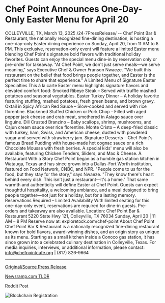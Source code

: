 # Chef Point Announces One-Day-Only Easter Menu for April 20

COLLEYVILLE, TX, March 13, 2025 /24-7PressRelease/ -- Chef Point Bar & Restaurant, the nationally recognized fine-dining destination, is hosting a one-day-only Easter dining experience on Sunday, April 20, from 11 AM to 8 PM.  This exclusive, reservation-only event will feature a limited Easter menu blending Chef Point's signature bold flavors with traditional holiday favorites. Guests can enjoy the special menu dine-in by reservation only or pre-order for takeaway.  "At Chef Point, we don't just serve meals—we serve meaning," says Executive Chef & Owner Franson Nwaeze. "We built this restaurant on the belief that food brings people together, and Easter is the perfect time to share that experience."  A Limited Menu of Signature Easter Specialties  This à la carte Easter menu highlights signature flavors and elevated comfort food:  Smoked Ribeye Steak – Served with truffle mashed potatoes and seasonal vegetables.  Easter Turkey Dinner – A holiday favorite featuring stuffing, mashed potatoes, fresh green beans, and brown gravy.  Oxtail in Spicy African Red Sauce – Slow-cooked and served with rice florentine.  Blackened Stuffed Chicken or Pork Chop – Filled with aged pepper jack cheese and crab meat, smothered in Asiago sauce over linguine.  Dill Crusted Branzino – Baby scallops, shrimp, mushrooms, and Cajun cream sauce over rice florentine.  Monte Cristo – A deep-fried classic with turkey, ham, Swiss, and American cheese, dusted with powdered sugar and served with strawberry jam.  Signature Desserts – Chef Point's famous Bread Pudding with house-made hot cognac sauce or a rich Chocolate Mousse with fresh berries.  A special kids' menu will also be available, featuring Chicken Tenders, Sliders, and Mac & Cheese.  A Restaurant With a Story  Chef Point began as a humble gas station kitchen in Watauga, Texas and has since grown into a Dallas-Fort Worth institution, featured on Food Network, CNBC, and NPR.  "People come to us for the food, but they stay for the story," says Nwaeze. "They know there's heart behind every dish. This isn't just a restaurant—it's a home."  That same warmth and authenticity will define Easter at Chef Point. Guests can expect thoughtful hospitality, a welcoming ambiance, and a meal designed to bring people together—not just for a holiday, but for a lasting memory.  Reservations Required – Limited Availability  With limited seating for this one-day-only event, reservations are required for dine-in guests. Pre-orders and takeaway are also available.  Location: Chef Point Bar & Restaurant 5220 State Hwy 121, Colleyville, TX 76034 Sunday, April 20 | 11 AM – 8 PM Reserve now at: exploretock.com/chef-point  About Chef Point Chef Point Bar & Restaurant is a nationally recognized fine-dining restaurant known for bold flavors, award-winning dishes, and an origin story as unique as its menu. Starting as a small kitchen inside a Conoco gas station, it has since grown into a celebrated culinary destination in Colleyville, Texas.  For media inquiries, interviews, or additional information, please contact: info@chefpointcafe.org | (817) 826-9664 

---

[Original/Source Press Release](https://www.24-7pressrelease.com/press-release/520523/chef-point-announces-one-day-only-easter-menu-for-april-20)
                    

[Newsramp.com TLDR](https://newsramp.com/curated-news/chef-point-bar-restaurant-hosts-exclusive-easter-dining-experience-with-signature-menu/7b83c3ff7d71d89dac47af1344b4ae1d) 

 



[Reddit Post](https://www.reddit.com/r/newsramp/comments/1ja6evh/chef_point_bar_restaurant_hosts_exclusive_easter/) 



![Blockchain Registration](https://cdn.newsramp.app/24-7PressRelease/qrcode/253/13/roamX6Dv.webp)